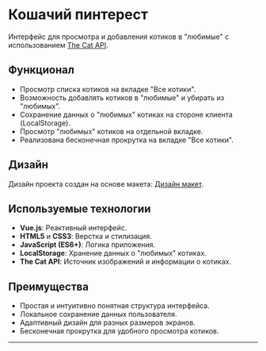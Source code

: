 # Кошачий пинтерест

Интерфейс для просмотра и добавления котиков в "любимые" с использованием [The Cat API](https://thecatapi.com).

## Функционал

- Просмотр списка котиков на вкладке "Все котики".
- Возможность добавлять котиков в "любимые" и убирать из "любимых".
- Сохранение данных о "любимых" котиках на стороне клиента (LocalStorage).
- Просмотр "любимых" котиков на отдельной вкладке.
- Реализована бесконечная прокрутка на вкладке "Все котики".

## Дизайн

Дизайн проекта создан на основе макета: [Дизайн макет](https://bit.ly/3utxaL2).

## Используемые технологии

- **Vue.js**: Реактивный интерфейс.
- **HTML5** и **CSS3**: Верстка и стилизация.
- **JavaScript (ES6+)**: Логика приложения.
- **LocalStorage**: Хранение данных о "любимых" котиках.
- **The Cat API**: Источник изображений и информации о котиках.

## Преимущества

- Простая и интуитивно понятная структура интерфейса.
- Локальное сохранение данных пользователя.
- Адаптивный дизайн для разных размеров экранов.
- Бесконечная прокрутка для удобного просмотра котиков.

---

